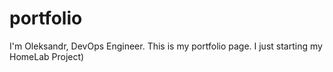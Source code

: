 # portfolio

I'm Oleksandr, DevOps Engineer. This is my portfolio page. I just starting my HomeLab Project)

